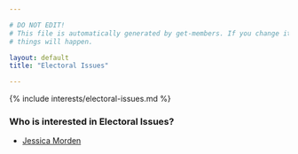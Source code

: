 ```yaml
---

# DO NOT EDIT!
# This file is automatically generated by get-members. If you change it, bad
# things will happen.

layout: default
title: "Electoral Issues"

---
```


{% include interests/electoral-issues.md %}

### Who is interested in Electoral Issues?


* [Jessica Morden](/members/jessica-morden.html)
